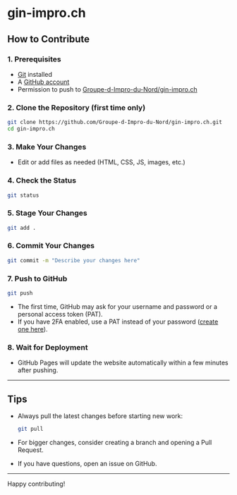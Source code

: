# gin-impro.ch

## How to Contribute

### 1. Prerequisites

- [Git](https://git-scm.com/) installed
- A [GitHub account](https://github.com/)
- Permission to push to [Groupe-d-Impro-du-Nord/gin-impro.ch](https://github.com/Groupe-d-Impro-du-Nord/gin-impro.ch)

### 2. Clone the Repository (first time only)

```bash
git clone https://github.com/Groupe-d-Impro-du-Nord/gin-impro.ch.git
cd gin-impro.ch
```

### 3. Make Your Changes

- Edit or add files as needed (HTML, CSS, JS, images, etc.)

### 4. Check the Status

```bash
git status
```

### 5. Stage Your Changes

```bash
git add .
```

### 6. Commit Your Changes

```bash
git commit -m "Describe your changes here"
```

### 7. Push to GitHub

```bash
git push
```

- The first time, GitHub may ask for your username and password or a personal access token (PAT).
- If you have 2FA enabled, use a PAT instead of your password ([create one here](https://github.com/settings/tokens)).

### 8. Wait for Deployment

- GitHub Pages will update the website automatically within a few minutes after pushing.

---

## Tips

- Always pull the latest changes before starting new work:

  ```bash
  git pull
  ```

- For bigger changes, consider creating a branch and opening a Pull Request.
- If you have questions, open an issue on GitHub.

---

Happy contributing!
